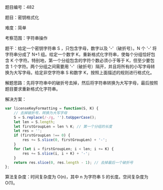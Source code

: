 题目编号：482

题目：密钥格式化

难度：简单

考察范围：字符串操作

题干：给定一个密钥字符串 S ，只包含字母，数字以及 '-'（破折号）。N 个 '-' 将字符串分成了 N+1 组。给定一个数字 K，重新格式化字符串，使每个分组恰好包含 K 个字符。特别地，第一个分组包含的字符个数必须小于等于 K，但至少要包含 1 个字符。两个分组之间需要用 '-'（破折号）隔开，并且将所有的小写字母转换为大写字母。给定非空字符串 S 和数字 K，按照上面描述的规则进行格式化。

解题思路：先将字符串中的破折号去掉，然后将字符串转换为大写字母，最后按照题目要求重新格式化字符串。

解决方案：

```javascript
var licenseKeyFormatting = function(S, K) {
    // 去掉破折号，转换为大写字母
    S = S.replace(/-/g, '').toUpperCase();
    let len = S.length;
    let firstGroupLen = len % K; // 第一个分组的长度
    let res = '';
    if (firstGroupLen !== 0) {
        res += S.slice(0, firstGroupLen) + '-';
    }
    for (let i = firstGroupLen; i < len; i += K) {
        res += S.slice(i, i + K) + '-';
    }
    return res.slice(0, res.length - 1); // 去掉最后一个破折号
};
```

算法复杂度：时间复杂度为 O(n)，其中 n 为字符串 S 的长度。空间复杂度为 O(1)。